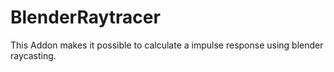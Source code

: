 # BlenderRaytracer

This Addon makes it possible to calculate a impulse response using blender raycasting.
